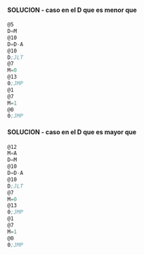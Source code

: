#### SOLUCION - caso en el  D que es menor que 
```asm
@5 
D=M 
@10 
D=D-A 
@10 
D;JLT 
@7 
M=0 
@13 
0;JMP 
@1 
@7 
M=1 
@0 
0;JMP 
```
#### SOLUCION - caso en el D que es mayor que 

```asm
@12
M=A
D=M 
@10 
D=D-A 
@10 
D;JLT 
@7 
M=0 
@13 
0;JMP 
@1 
@7 
M=1 
@0 
0;JMP 
```

